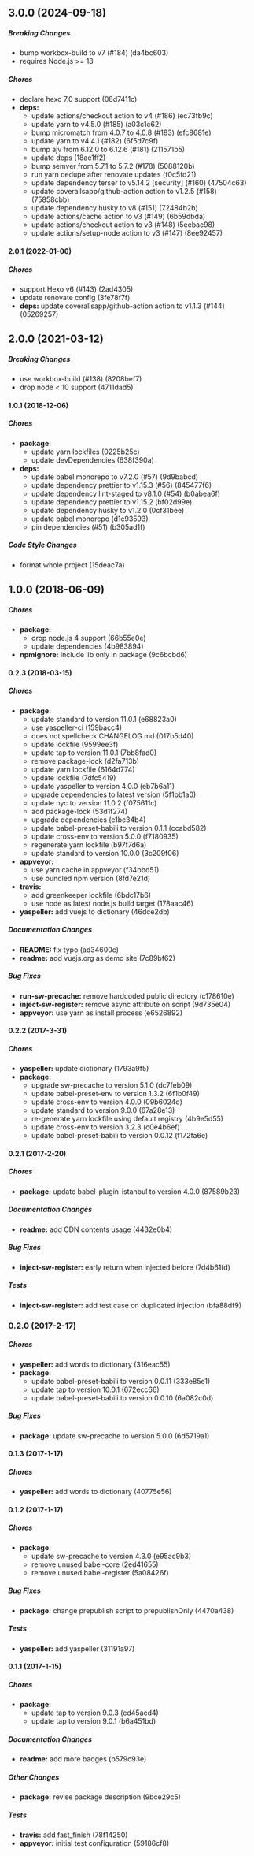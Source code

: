 ## 3.0.0 (2024-09-18)

##### Breaking Changes
- bump workbox-build to v7 (#184) (da4bc603)
- requires Node.js >= 18

##### Chores

* declare hexo 7.0 support (08d7411c)
* **deps:**
  *  update actions/checkout action to v4 (#186) (ec73fb9c)
  *  update yarn to v4.5.0 (#185) (a03c1c62)
  *  bump micromatch from 4.0.7 to 4.0.8 (#183) (efc8681e)
  *  update yarn to v4.4.1 (#182) (6f5d7c9f)
  *  bump ajv from 6.12.0 to 6.12.6 (#181) (211571b5)
  *  update deps (18ae1ff2)
  *  bump semver from 5.7.1 to 5.7.2 (#178) (5088120b)
  *  run yarn dedupe after renovate updates (f0c5fd21)
  *  update dependency terser to v5.14.2 [security] (#160) (47504c63)
  *  update coverallsapp/github-action action to v1.2.5 (#158) (75858cbb)
  *  update dependency husky to v8 (#151) (72484b2b)
  *  update actions/cache action to v3 (#149) (6b59dbda)
  *  update actions/checkout action to v3 (#148) (5eebac98)
  *  update actions/setup-node action to v3 (#147) (8ee92457)

#### 2.0.1 (2022-01-06)

##### Chores

*  support Hexo v6 (#143) (2ad4305)
*  update renovate config (3fe78f7f)
* **deps:**  update coverallsapp/github-action action to v1.1.3 (#144) (05269257)

## 2.0.0 (2021-03-12)

##### Breaking Changes

- use workbox-build (#138) (8208bef7)
- drop node < 10 support (4711dad5)

#### 1.0.1 (2018-12-06)

##### Chores

- **package:**
  - update yarn lockfiles (0225b25c)
  - update devDependencies (638f390a)
- **deps:**
  - update babel monorepo to v7.2.0 (#57) (9d9babcd)
  - update dependency prettier to v1.15.3 (#56) (845477f6)
  - update dependency lint-staged to v8.1.0 (#54) (b0abea6f)
  - update dependency prettier to v1.15.2 (bf02d99e)
  - update dependency husky to v1.2.0 (0cf31bee)
  - update babel monorepo (d1c93593)
  - pin dependencies (#51) (b305ad1f)

##### Code Style Changes

- format whole project (15deac7a)

## 1.0.0 (2018-06-09)

##### Chores

- **package:**
  - drop node.js 4 support (66b55e0e)
  - update dependencies (4b983894)
- **npmignore:** include lib only in package (9c6bcbd6)

#### 0.2.3 (2018-03-15)

##### Chores

- **package:**
  - update standard to version 11.0.1 (e68823a0)
  - use yaspeller-ci (159bacc4)
  - does not spellcheck CHANGELOG.md (017b5d40)
  - update lockfile (9599ee3f)
  - update tap to version 11.0.1 (7bb8fad0)
  - remove package-lock (d2fa713b)
  - update yarn lockfile (6164d774)
  - update lockfile (7dfc5419)
  - update yaspeller to version 4.0.0 (eb7b6a11)
  - upgrade dependencies to latest version (5f1bb1a0)
  - update nyc to version 11.0.2 (f075611c)
  - add package-lock (53d1f274)
  - upgrade dependencies (e1bc34b4)
  - update babel-preset-babili to version 0.1.1 (ccabd582)
  - update cross-env to version 5.0.0 (f7180935)
  - regenerate yarn lockfile (b97f7d6a)
  - update standard to version 10.0.0 (3c209f06)
- **appveyor:**
  - use yarn cache in appveyor (f34bbd51)
  - use bundled npm version (8fd7e21d)
- **travis:**
  - add greenkeeper lockfile (6bdc17b6)
  - use node as latest node.js build target (178aac46)
- **yaspeller:** add vuejs to dictionary (46dce2db)

##### Documentation Changes

- **README:** fix typo (ad34600c)
- **readme:** add vuejs.org as demo site (7c89bf62)

##### Bug Fixes

- **run-sw-precache:** remove hardcoded public directory (c178610e)
- **inject-sw-register:** remove async attribute on script (9d735e04)
- **appveyor:** use yarn as install process (e6526892)

#### 0.2.2 (2017-3-31)

##### Chores

- **yaspeller:** update dictionary (1793a9f5)
- **package:**
  - upgrade sw-precache to version 5.1.0 (dc7feb09)
  - update babel-preset-env to version 1.3.2 (6f1b0f49)
  - update cross-env to version 4.0.0 (09b6024d)
  - update standard to version 9.0.0 (67a28e13)
  - re-generate yarn lockfile using default registry (4b9e5d55)
  - update cross-env to version 3.2.3 (c0e4b6ef)
  - update babel-preset-babili to version 0.0.12 (f172fa6e)

#### 0.2.1 (2017-2-20)

##### Chores

- **package:** update babel-plugin-istanbul to version 4.0.0 (87589b23)

##### Documentation Changes

- **readme:** add CDN contents usage (4432e0b4)

##### Bug Fixes

- **inject-sw-register:** early return when injected before (7d4b61fd)

##### Tests

- **inject-sw-register:** add test case on duplicated injection (bfa88df9)

### 0.2.0 (2017-2-17)

##### Chores

- **yaspeller:** add words to dictionary (316eac55)
- **package:**
  - update babel-preset-babili to version 0.0.11 (333e85e1)
  - update tap to version 10.0.1 (672ecc66)
  - update babel-preset-babili to version 0.0.10 (6a082c0d)

##### Bug Fixes

- **package:** update sw-precache to version 5.0.0 (6d5719a1)

#### 0.1.3 (2017-1-17)

##### Chores

- **yaspeller:** add words to dictionary (40775e56)

#### 0.1.2 (2017-1-17)

##### Chores

- **package:**
  - update sw-precache to version 4.3.0 (e95ac9b3)
  - remove unused babel-core (2ed41655)
  - remove unused babel-register (5a08426f)

##### Bug Fixes

- **package:** change prepublish script to prepublishOnly (4470a438)

##### Tests

- **yaspeller:** add yaspeller (31191a97)

#### 0.1.1 (2017-1-15)

##### Chores

- **package:**
  - update tap to version 9.0.3 (ed45acd4)
  - update tap to version 9.0.1 (b6a451bd)

##### Documentation Changes

- **readme:** add more badges (b579c93e)

##### Other Changes

- **package:** revise package description (9bce29c5)

##### Tests

- **travis:** add fast_finish (78f14250)
- **appveyor:** initial test configuration (59186cf8)
